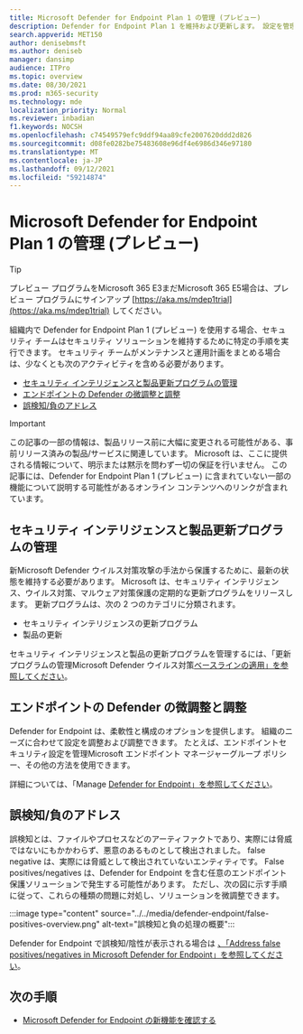 ```yaml
---
title: Microsoft Defender for Endpoint Plan 1 の管理 (プレビュー)
description: Defender for Endpoint Plan 1 を維持および更新します。 設定を管理し、更新プログラムを取得し、誤検知/負に対処します。
search.appverid: MET150
author: denisebmsft
ms.author: deniseb
manager: dansimp
audience: ITPro
ms.topic: overview
ms.date: 08/30/2021
ms.prod: m365-security
ms.technology: mde
localization_priority: Normal
ms.reviewer: inbadian
f1.keywords: NOCSH
ms.openlocfilehash: c74549579efc9ddf94aa89cfe2007620ddd2d826
ms.sourcegitcommit: d08fe0282be75483608e96df4e6986d346e97180
ms.translationtype: MT
ms.contentlocale: ja-JP
ms.lasthandoff: 09/12/2021
ms.locfileid: "59214874"
---
```

# <a name="manage-microsoft-defender-for-endpoint-plan-1-preview"></a>Microsoft Defender for Endpoint Plan 1 の管理 (プレビュー)

> [!TIP]
> プレビュー プログラムをMicrosoft 365 E3まだMicrosoft 365 E5場合は、プレビュー プログラムにサインアップ [https://aka.ms/mdep1trial](https://aka.ms/mdep1trial) してください。

組織内で Defender for Endpoint Plan 1 (プレビュー) を使用する場合、セキュリティ チームはセキュリティ ソリューションを維持するために特定の手順を実行できます。 セキュリティ チームがメンテナンスと運用計画をまとめる場合は、少なくとも次のアクティビティを含める必要があります。

- [セキュリティ インテリジェンスと製品更新プログラムの管理](#manage-security-intelligence-and-product-updates)
- [エンドポイントの Defender の微調整と調整](#fine-tune-and-adjust-defender-for-endpoint)
- [誤検知/負のアドレス](#address-false-positivesnegatives)

> [!IMPORTANT]
> この記事の一部の情報は、製品リリース前に大幅に変更される可能性がある、事前リリース済みの製品/サービスに関連しています。 Microsoft は、ここに提供される情報について、明示または黙示を問わず一切の保証を行いません。 この記事には、Defender for Endpoint Plan 1 (プレビュー) に含まれていない一部の機能について説明する可能性があるオンライン コンテンツへのリンクが含まれています。

## <a name="manage-security-intelligence-and-product-updates"></a>セキュリティ インテリジェンスと製品更新プログラムの管理

新Microsoft Defender ウイルス対策攻撃の手法から保護するために、最新の状態を維持する必要があります。 Microsoft は、セキュリティ インテリジェンス、ウイルス対策、マルウェア対策保護の定期的な更新プログラムをリリースします。 更新プログラムは、次の 2 つのカテゴリに分類されます。 

- セキュリティ インテリジェンスの更新プログラム
- 製品の更新 

セキュリティ インテリジェンスと製品の更新プログラムを管理するには、「更新プログラムの管理Microsoft Defender ウイルス対策[ベースラインの適用」を参照してください](manage-updates-baselines-microsoft-defender-antivirus.md)。

## <a name="fine-tune-and-adjust-defender-for-endpoint"></a>エンドポイントの Defender の微調整と調整

Defender for Endpoint は、柔軟性と構成のオプションを提供します。 組織のニーズに合わせて設定を調整および調整できます。 たとえば、エンドポイントセキュリティ設定を管理Microsoft エンドポイント マネージャーグループ ポリシー、その他の方法を使用できます。 

詳細については、「Manage [Defender for Endpoint」を参照してください](manage-atp-post-migration.md)。

## <a name="address-false-positivesnegatives"></a>誤検知/負のアドレス

誤検知とは、ファイルやプロセスなどのアーティファクトであり、実際には脅威ではないにもかかわらず、悪意のあるものとして検出されました。 false negative は、実際には脅威として検出されていないエンティティです。 False positives/negatives は、Defender for Endpoint を含む任意のエンドポイント保護ソリューションで発生する可能性があります。 ただし、次の図に示す手順に従って、これらの種類の問題に対処し、ソリューションを微調整できます。

:::image type="content" source="../../media/defender-endpoint/false-positives-overview.png" alt-text="誤検知と負の処理の概要":::

Defender for Endpoint で誤検知/陰性が表示される場合は [、「Address false positives/negatives in Microsoft Defender for Endpoint」を参照してください](defender-endpoint-false-positives-negatives.md)。

## <a name="next-steps"></a>次の手順

- [Microsoft Defender for Endpoint の新機能を確認する](whats-new-in-microsoft-defender-atp.md)